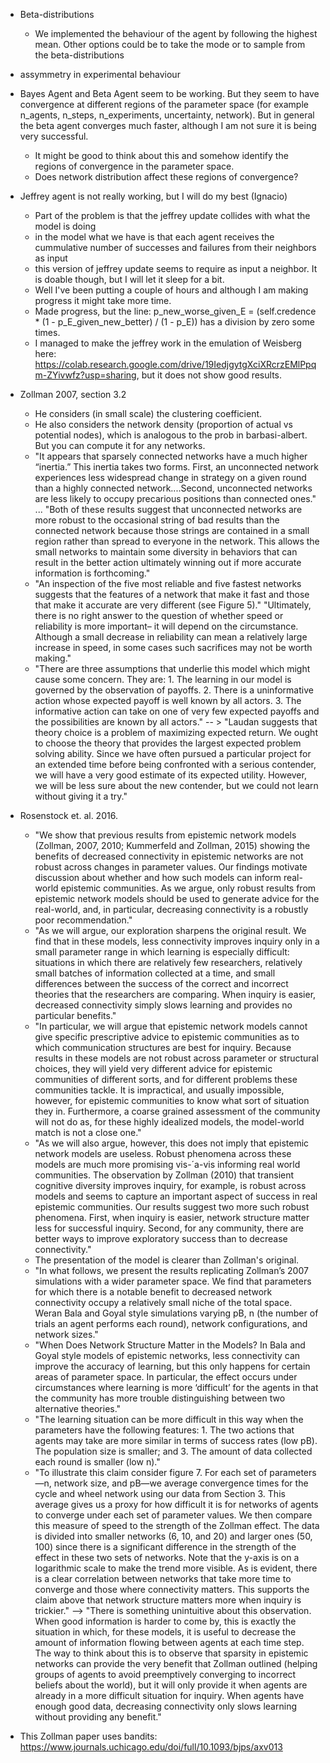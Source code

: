* Beta-distributions
    * We implemented the behaviour of the agent by following the highest mean. Other options could be to take the mode or to sample from the beta-distributions
* assymmetry in experimental behaviour

* Bayes Agent and Beta Agent seem to be working. But they seem to have convergence at different regions of the parameter space (for example n_agents, n_steps, n_experiments, uncertainty, network). But in general the beta agent converges much faster, although I am not sure it is being very successful.
    - It might be good to think about this and somehow identify the regions of convergence in the parameter space.
    - Does network distribution affect these regions of convergence?

* Jeffrey agent is not really working, but I will do my best (Ignacio)
    - Part of the problem is that the jeffrey update collides with what the model is doing
    - in the model what we have is that each agent receives the cummulative number of successes and failures from their neighbors as input
    - this version of jeffrey update seems to require as input a neighbor. It is doable though, but I will let it sleep for a bit.
    - Well I've been putting a couple of hours and although I am making progress it might take more time.
    - Made progress, but the line:         p_new_worse_given_E = (self.credence * (1 - p_E_given_new_better) / (1 - p_E)) has a division by zero some times.
    - I managed to make the jeffrey work in the emulation of Weisberg here: https://colab.research.google.com/drive/19IedjgytgXciXRcrzEMlPpqm-ZYivwfz?usp=sharing, but it does not show good results.

* Zollman 2007, section 3.2
    - He considers (in small scale) the clustering coefficient.
    - He also considers the network density (proportion of actual vs potential nodes), which is analogous to the prob in barbasi-albert. But you can compute it for any networks.
    - "It appears that sparsely connected networks have a much higher “inertia.” This inertia takes two forms. First, an unconnected network experiences less widespread change in strategy on a given round than a highly connected network....Second, unconnected networks are less likely to occupy precarious positions than connected ones." ... "Both of these results suggest that unconnected networks are more robust to the occasional string of bad results than the connected network because those strings are contained in a small region rather than spread to everyone in the network. This allows the small networks to maintain some diversity in behaviors that can result in the better action ultimately winning out if more accurate information is forthcoming."
    - "An inspection of the five most reliable and five fastest networks suggests that the features of a network that make it fast and those that make it accurate are very different (see Figure 5)." "Ultimately, there is no right answer to the question of whether speed or reliability is more important– it will depend on the circumstance. Although a small decrease in reliability can mean a relatively large increase in speed, in some cases such sacrifices may not be worth making."
    - "There are three assumptions that underlie this model which might cause some concern. They are: 1. The learning in our model is governed by the observation of payoffs. 2. There is a uninformative action whose expected payoff is well known by all actors. 3. The informative action can take on one of very few expected payoffs and the possibilities are known by all actors." -- > "Laudan suggests that theory choice is a problem of maximizing expected return. We ought to choose the theory that provides the largest expected problem solving ability. Since we have often pursued a particular project for an extended time before being confronted with a serious contender, we will have a very good estimate of its expected utility. However, we will be less sure about the new contender, but we could not learn without giving it a try."

* Rosenstock et. al. 2016.
    - "We show that previous results from epistemic network models (Zollman, 2007, 2010; Kummerfeld and Zollman, 2015) showing the benefits of decreased connectivity in epistemic networks are not robust across changes in parameter values. Our findings motivate discussion about whether and how such models can inform real-world epistemic communities. As we argue, only robust results from epistemic network models should be used to generate advice for the real-world, and, in particular, decreasing connectivity is a robustly poor recommendation."
    - "As we will argue, our exploration sharpens the original result. We find that in these models, less connectivity improves inquiry only in a small parameter range in which learning is especially difficult: situations in which there are relatively few researchers, relatively small batches of information collected at a time, and small differences between the success of the correct and incorrect theories that the researchers are comparing. When inquiry is easier, decreased connectivity simply slows learning and provides no particular benefits."
    - "In particular, we will argue that epistemic network models cannot give specific prescriptive advice to epistemic communities as to which communication structures are best for inquiry. Because results in these models are not robust across parameter or structural choices, they will yield very different advice for epistemic communities of different sorts, and for different problems these communities tackle. It is impractical, and usually impossible, however, for epistemic communities to know what sort of situation they in. Furthermore, a coarse grained assessment of the community will not do as, for these highly idealized models, the model-world match is not a close one."
    - "As we will also argue, however, this does not imply that epistemic network models are useless. Robust phenomena across these models are much more promising vis-´a-vis informing real world communities. The observation by Zollman (2010) that transient cognitive diversity improves inquiry, for example, is robust across models and seems to capture an important aspect of success in real epistemic communities. Our results suggest two more such robust phenomena. First, when inquiry is easier, network structure matter less for successful inquiry. Second, for any community, there are better ways to improve exploratory success than to decrease connectivity."
    - The presentation of the model is clearer than Zollman's original.
    - "In what follows, we present the results replicating Zollman’s 2007 simulations with a wider parameter space. We find that parameters for which there is a notable benefit to decreased network connectivity occupy a relatively small niche of the total space. Weran Bala and Goyal style simulations varying pB, n (the number of trials an agent performs each round), network configurations, and network sizes."
    - "When Does Network Structure Matter in the Models? In Bala and Goyal style models of epistemic networks, less connectivity can improve the accuracy of learning, but this only happens for certain areas of parameter space. In particular, the effect occurs under circumstances where learning is more ‘difficult’ for the agents in that the community has more trouble distinguishing between two alternative theories."
    - "The learning situation can be more difficult in this way when the parameters have the following features: 1. The two actions that agents may take are more similar in terms of success rates (low pB). The population size is smaller; and 3. The amount of data collected each round is smaller (low n)."
    - "To illustrate this claim consider figure 7. For each set of parameters—n, network size, and pB—we average convergence times for the cycle and wheel network using our data from Section 3. This average gives us a proxy for how difficult it is for networks of agents to converge under each set of parameter values. We then compare this measure of speed to the strength of the Zollman effect. The data is divided into smaller networks (6, 10, and 20) and larger ones (50, 100) since there is a significant difference in the strength of the effect in these two sets of networks. Note that the y-axis is on a logarithmic scale to make the trend more visible. As is evident, there is a clear correlation between networks that take more time to converge and those where connectivity matters. This supports the claim above that network structure matters more when inquiry is trickier." --> "There is something unintuitive about this observation. When good information is harder to come by, this is exactly the situation in which, for these models, it is useful to decrease the amount of information flowing between agents at each time step. The way to think about this is to observe that sparsity in epistemic networks can provide the very benefit that Zollman outlined (helping groups of agents to avoid preemptively converging to incorrect beliefs about the world), but it will only provide it when agents are already in a more difficult situation for inquiry. When agents have enough good data, decreasing connectivity only slows learning without providing any benefit."

* This Zollman paper uses bandits: https://www.journals.uchicago.edu/doi/full/10.1093/bjps/axv013